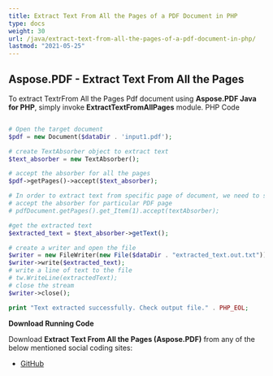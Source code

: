 ```yaml
---
title: Extract Text From All the Pages of a PDF Document in PHP
type: docs
weight: 30
url: /java/extract-text-from-all-the-pages-of-a-pdf-document-in-php/
lastmod: "2021-05-25"
---
```


## Aspose.PDF - Extract Text From All the Pages

To extract TextrFrom All the Pages Pdf document using **Aspose.PDF Java for PHP**, simply invoke **ExtractTextFromAllPages** module.
PHP Code

```php

# Open the target document
$pdf = new Document($dataDir . 'input1.pdf');

# create TextAbsorber object to extract text
$text_absorber = new TextAbsorber();

# accept the absorber for all the pages
$pdf->getPages()->accept($text_absorber);

# In order to extract text from specific page of document, we need to specify the particular page using its index against accept(..) method.
# accept the absorber for particular PDF page
# pdfDocument.getPages().get_Item(1).accept(textAbsorber);

#get the extracted text
$extracted_text = $text_absorber->getText();

# create a writer and open the file
$writer = new FileWriter(new File($dataDir . "extracted_text.out.txt"));
$writer->write($extracted_text);
# write a line of text to the file
# tw.WriteLine(extractedText);
# close the stream
$writer->close();

print "Text extracted successfully. Check output file." . PHP_EOL;

```

**Download Running Code**

Download **Extract Text From All the Pages (Aspose.PDF)** from any of the below mentioned social coding sites:

- [GitHub](https://github.com/aspose-pdf/Aspose.PDF-for-Java/blob/master/Plugins/Aspose_Pdf_Java_for_PHP/src/Aspose/Pdf/WorkingWithText/ExtractTextFromAllPages.php)
